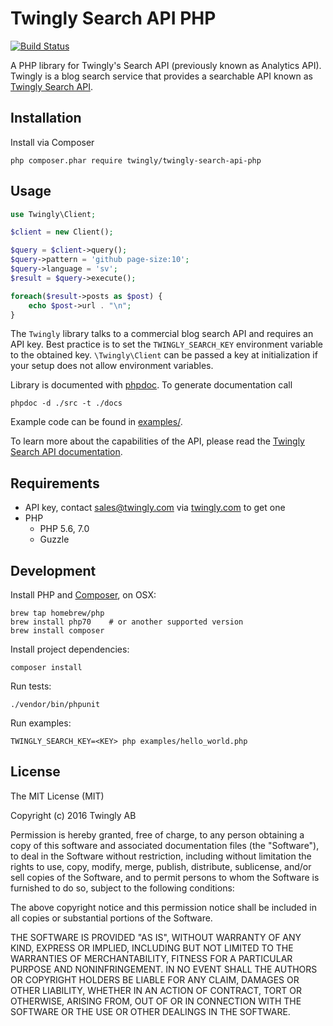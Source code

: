 # Twingly Search API PHP

[![Build Status](https://travis-ci.org/twingly/twingly-search-api-php.png?branch=master)](https://travis-ci.org/bearburger/twingly-search-api-php)

A PHP library for Twingly's Search API (previously known as Analytics API). Twingly is a blog search service that provides a searchable API known as [Twingly Search API](https://developer.twingly.com/resources/search/).

## Installation

Install via Composer

```shell
php composer.phar require twingly/twingly-search-api-php
```

## Usage

```php
use Twingly\Client;

$client = new Client();

$query = $client->query();
$query->pattern = 'github page-size:10';
$query->language = 'sv';
$result = $query->execute();

foreach($result->posts as $post) {
    echo $post->url . "\n";
}
```

The `Twingly` library talks to a commercial blog search API and requires an API key. Best practice is to set the `TWINGLY_SEARCH_KEY` environment variable to the obtained key. `\Twingly\Client` can be passed a key at initialization if your setup does not allow environment variables.

Library is documented with [phpdoc](http://www.phpdoc.org/). To generate documentation call

```shell
phpdoc -d ./src -t ./docs
```

Example code can be found in [examples/](examples/).

To learn more about the capabilities of the API, please read the [Twingly Search API documentation](https://developer.twingly.com/resources/search/).

## Requirements

* API key, contact sales@twingly.com via [twingly.com](https://www.twingly.com/try-for-free/) to get one
* PHP
  * PHP 5.6, 7.0
  * Guzzle

## Development

Install PHP and [Composer], on OSX:

    brew tap homebrew/php
    brew install php70    # or another supported version
    brew install composer

Install project dependencies:

    composer install

Run tests:

    ./vendor/bin/phpunit

Run examples:

    TWINGLY_SEARCH_KEY=<KEY> php examples/hello_world.php

[Composer]: https://getcomposer.org/

## License

The MIT License (MIT)

Copyright (c) 2016 Twingly AB

Permission is hereby granted, free of charge, to any person obtaining a copy of
this software and associated documentation files (the "Software"), to deal in
the Software without restriction, including without limitation the rights to
use, copy, modify, merge, publish, distribute, sublicense, and/or sell copies of
the Software, and to permit persons to whom the Software is furnished to do so,
subject to the following conditions:

The above copyright notice and this permission notice shall be included in all
copies or substantial portions of the Software.

THE SOFTWARE IS PROVIDED "AS IS", WITHOUT WARRANTY OF ANY KIND, EXPRESS OR
IMPLIED, INCLUDING BUT NOT LIMITED TO THE WARRANTIES OF MERCHANTABILITY, FITNESS
FOR A PARTICULAR PURPOSE AND NONINFRINGEMENT. IN NO EVENT SHALL THE AUTHORS OR
COPYRIGHT HOLDERS BE LIABLE FOR ANY CLAIM, DAMAGES OR OTHER LIABILITY, WHETHER
IN AN ACTION OF CONTRACT, TORT OR OTHERWISE, ARISING FROM, OUT OF OR IN
CONNECTION WITH THE SOFTWARE OR THE USE OR OTHER DEALINGS IN THE SOFTWARE.
